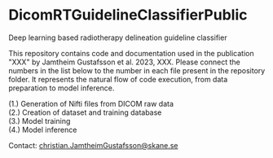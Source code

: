 # DicomRTGuidelineClassifierPublic
Deep learning based radiotherapy delineation guideline classifier 

This repository contains code and documentation used in the publication "XXX" by Jamtheim Gustafsson et al. 2023, XXX. Please connect the numbers in the list below to the number in each file present in the repository folder. It represents the natural flow of code execution, from data preparation to model inference. 

(1.) Generation of Nifti files from DICOM raw data\
(2.) Creation of dataset and training database\
(3.) Model training\
(4.) Model inference

Contact: christian.JamtheimGustafsson@skane.se
